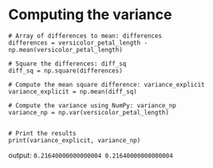 # Computing the variance

```text
# Array of differences to mean: differences
differences = versicolor_petal_length - np.mean(versicolor_petal_length)

# Square the differences: diff_sq
diff_sq = np.square(differences)

# Compute the mean square difference: variance_explicit
variance_explicit = np.mean(diff_sq)

# Compute the variance using NumPy: variance_np
variance_np = np.var(versicolor_petal_length)


# Print the results
print(variance_explicit, variance_np)

```

output: `0.21640000000000004 0.21640000000000004`

